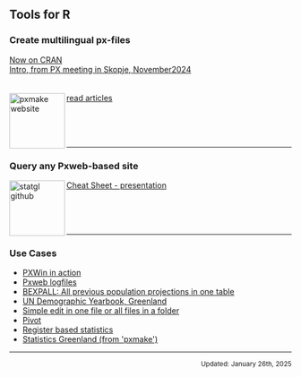 ## Tools for R

### Create multilingual px-files
[Now on CRAN](https://cran.r-project.org/web/packages/pxmake/index.html)  
[Intro, from PX meeting in Skopje, November2024](https://stat.gl/pxmake/2024-11-07_pxmake-Skopje_intro.MOV)  
<br/><br/>
<a href="https://statisticsgreenland.github.io/pxmake/"><img src="https://stat.gl/pxmake/pxmakelogo.png" align="left" height="99" alt="pxmake website" /></a>
[read articles](https://statisticsgreenland.github.io/pxmake/)

<br/><br/><br/>
<hr>

### Query any Pxweb-based site

<a href="https://github.com/StatisticsGreenland/statgl/?tab=readme-ov-file#readme/"><img src="https://stat.gl/pxmake/statgllogo.png" align="left" height="99" alt="statgl github" /></a>

[Cheat Sheet - presentation](https://stat.gl/pxmake/2023_11_06_statgl_pres.html)

<br/><br/><br/>
<hr>

### Use Cases
- [PXWin in action ](https://stat.gl/pxmake/pxwinr.html)
- [Pxweb logfiles](https://stat.gl/pxmake/log2px.html)
- [BEXPALL: All previous population projections in one table](https://stat.gl/pxmake/combine2bexpall.html)
- [UN Demographic Yearbook, Greenland](https://stat.gl/pxmake/UNDemYear_PE_all.html)
- [Simple edit in one file or all files in a folder](https://stat.gl/pxmake/simpleedit.html)
- [Pivot](https://stat.gl/pxmake/pivot.html)
- [Register based statistics](https://statisticsgreenland.github.io/qmd/register_based_statistics.html)
- [Statistics Greenland (from 'pxmake')](https://statisticsgreenland.github.io/qmd/statistics_greenland.html)


<hr>

<p align="right"><small>Updated: January 26th, 2025</small></p>
